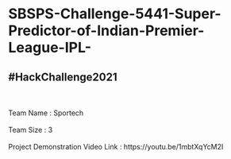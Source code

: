 # SBSPS-Challenge-5441-Super-Predictor-of-Indian-Premier-League-IPL-


## #HackChallenge2021
<br>
<br>
Team Name :  Sportech
<br>
<br>
Team Size :  3
<br>
<br>
Project Demonstration Video Link : https://youtu.be/1mbtXqYcM2I
